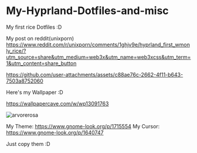 # My-Hyprland-Dotfiles-and-misc
My first rice Dotfiles :D

My post on reddit(unixporn) https://www.reddit.com/r/unixporn/comments/1ghjv9e/hyprland_first_wmonly_rice/?utm_source=share&utm_medium=web3x&utm_name=web3xcss&utm_term=1&utm_content=share_button

https://github.com/user-attachments/assets/c88ae76c-2662-4f11-b643-7503a8752060

Here's my Wallpaper :D

https://wallpapercave.com/w/wp13091763


![arvorerosa](https://github.com/user-attachments/assets/980f3170-c033-4dad-93c9-878f437beddd)

My Theme: https://www.gnome-look.org/p/1715554
My Cursor: https://www.gnome-look.org/p/1640747

Just copy them :D
